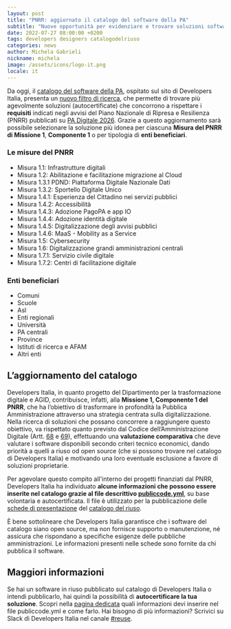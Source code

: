 ```yaml
---
layout: post
title: "PNRR: aggiornato il catalogo del software della PA"
subtitle: "Nuove opportunità per evidenziare e trovare soluzioni software in riuso utili al rispetto dei requisiti degli avvisi di PA digitale 2026."
date: 2022-07-27 08:00:00 +0200
tags: developers designers catalogodelriuso
categories: news
author: Michela Gabrieli
nickname: michela
image: /assets/icons/logo-it.png
locale: it
---
```

Da oggi, il [catalogo del software della PA](https://developers.italia.it/it/software), ospitato sul sito di Developers Italia, presenta un [nuovo filtro di ricerca](https://developers.italia.it/it/search?pnrr=1), che permette di trovare più agevolmente soluzioni (autocertificate) che concorrono a rispettare i **requisiti** indicati negli avvisi del Piano Nazionale di Ripresa e Resilienza (PNRR) pubblicati su [PA Digitale 2026](https://padigitale2026.gov.it/). Grazie a questo aggiornamento sarà possibile selezionare la soluzione più idonea per ciascuna **Misura del PNRR di Missione 1**, **Componente 1** o per tipologia di **enti beneficiari**.

### Le misure del PNRR

- Misura 1.1: Infrastrutture digitali
- Misura 1.2: Abilitazione e facilitazione migrazione al Cloud
- Misura 1.3.1 PDND: Piattaforma Digitale Nazionale Dati
- Misura 1.3.2: Sportello Digitale Unico
- Misura 1.4.1: Esperienza del Cittadino nei servizi pubblici
- Misura 1.4.2: Accessibilità
- Misura 1.4.3: Adozione PagoPA e app IO
- Misura 1.4.4: Adozione identità digitale
- Misura 1.4.5: Digitalizzazione degli avvisi pubblici
- Misura 1.4.6: MaaS - Mobility as a Service
- Misura 1.5: Cybersecurity
- Misura 1.6: Digitalizzazione grandi amministrazioni centrali
- Misura 1.7.1: Servizio civile digitale
- Misura 1.7.2: Centri di facilitazione digitale

### Enti beneficiari

- Comuni
- Scuole
- Asl
- Enti regionali
- Università
- PA centrali
- Province
- Istituti di ricerca e AFAM
- Altri enti

## L’aggiornamento del catalogo

Developers Italia, in quanto progetto del Dipartimento per la trasformazione digitale e AGID, contribuisce, infatti, alla **Missione 1, Componente 1 del PNRR**, che ha l’obiettivo di trasformare in profondità la Pubblica Amministrazione attraverso una strategia centrata sulla digitalizzazione.
Nella ricerca di soluzioni che possano concorrere a raggiungere questo obiettivo, va rispettato quanto previsto dal Codice dell’Amministrazione Digitale (Artt. [68](https://docs.italia.it/italia/piano-triennale-ict/codice-amministrazione-digitale-docs/it/v2021-07-30/_rst/capo_VI-articolo_68.html) e [69](https://docs.italia.it/italia/piano-triennale-ict/codice-amministrazione-digitale-docs/it/v2021-07-30/_rst/capo_VI-articolo_69.html)), effettuando una **valutazione comparativa** che deve valutare i software disponibili secondo criteri tecnico economici, dando priorità a quelli a riuso od open source (che si possono trovare nel catalogo di Developers Italia) e motivando una loro eventuale esclusione a favore di soluzioni proprietarie.

Per agevolare questo compito all'interno dei progetti finanziati dal PNRR, Developers Italia ha individuato **alcune informazioni che possono essere inserite nel catalogo grazie al file descrittivo [publiccode.yml](https://yml.publiccode.tools)**, su base volontaria e autocertificata. Il file è utilizzato per la pubblicazione delle [schede di presentazione](https://developers.italia.it/it/search?type=software_reuse&sort_by=release_date&page=0) del [catalogo del riuso](https://developers.italia.it/it/software).

È bene sottolineare che Developers Italia garantisce che i software del catalogo siano open source, ma non fornisce supporto o manutenzione, né assicura che rispondano a specifiche esigenze delle pubbliche amministrazioni. Le informazioni presenti nelle schede sono fornite da chi pubblica il software.

## Maggiori informazioni

Se hai un software in riuso pubblicato sul catalogo di Developers Italia o intendi pubblicarlo, hai quindi la possibilità di **autocertificare la tua soluzione**. Scopri nella [pagina dedicata](https://developers.italia.it/it/riuso/pubblicazione#istruzioni) quali informazioni devi inserire nel file publiccode.yml e come farlo. Hai bisogno di più informazioni? Scrivici su Slack di Developers Italia nel canale [#reuse](https://developersitalia.slack.com/archives/CJRSS5S9W).
